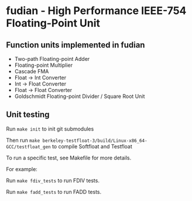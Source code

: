 # fudian - High Performance IEEE-754 Floating-Point Unit

## Function units implemented in fudian

- Two-path Floating-point Adder
- Floating-point Multiplier
- Cascade FMA
- Float -> Int Converter
- Int -> Float Converter
- Float -> Float Converter
- Goldschmidt Floating-point Divider / Square Root Unit

## Unit testing

Run `make init` to init git submodules

Then run `make berkeley-testfloat-3/build/Linux-x86_64-GCC/testfloat_gen` to compile Softfloat and Testfloat

To run a specific test, see Makefile for more details.

For example: 

Run `make fdiv_tests` to run FDIV tests.

Run `make fadd_tests` to run FADD tests.
